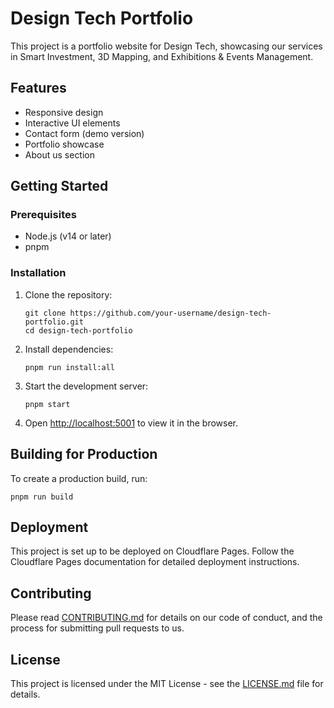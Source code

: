 # Design Tech Portfolio

This project is a portfolio website for Design Tech, showcasing our services in Smart Investment, 3D Mapping, and Exhibitions & Events Management.

## Features

- Responsive design
- Interactive UI elements
- Contact form (demo version)
- Portfolio showcase
- About us section

## Getting Started

### Prerequisites

- Node.js (v14 or later)
- pnpm

### Installation

1. Clone the repository:
   ```
   git clone https://github.com/your-username/design-tech-portfolio.git
   cd design-tech-portfolio
   ```

2. Install dependencies:
   ```
   pnpm run install:all
   ```

3. Start the development server:
   ```
   pnpm start
   ```

4. Open [http://localhost:5001](http://localhost:5001) to view it in the browser.

## Building for Production

To create a production build, run:

```
pnpm run build
```

## Deployment

This project is set up to be deployed on Cloudflare Pages. Follow the Cloudflare Pages documentation for detailed deployment instructions.

## Contributing

Please read [CONTRIBUTING.md](CONTRIBUTING.md) for details on our code of conduct, and the process for submitting pull requests to us.

## License

This project is licensed under the MIT License - see the [LICENSE.md](LICENSE.md) file for details.
